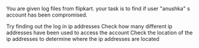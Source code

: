 You are given log files from flipkart.
your task is to find if user "anushka" s account has been compromised.

Try finding out the log in ip addresses
Check how many different ip addresses have been used to access the account
Check the location of the ip addresses to determine where the ip addresses are located
